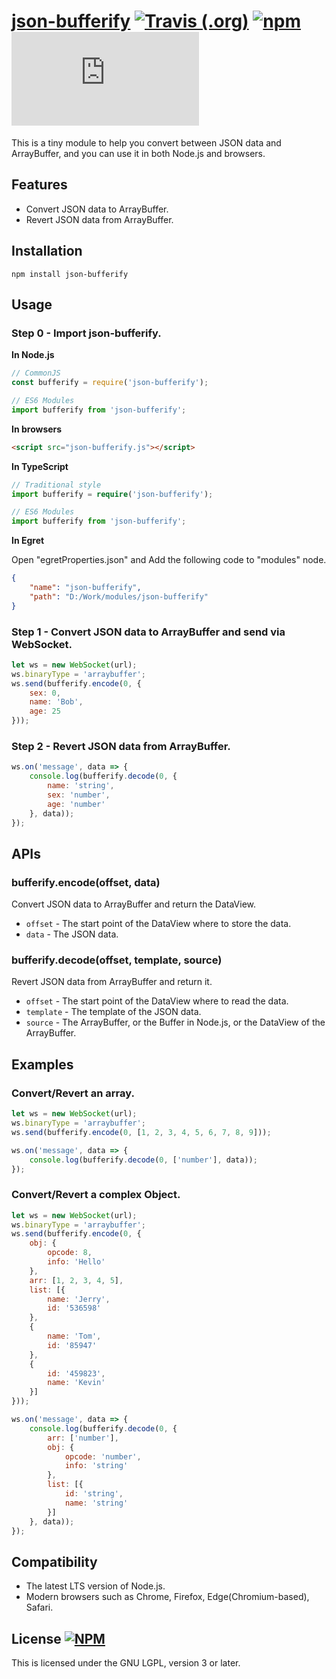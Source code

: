 # [json-bufferify](https://github.com/LangZhai/json-bufferify) [![Travis (.org)](https://img.shields.io/travis/LangZhai/json-bufferify)](https://travis-ci.org/LangZhai/json-bufferify/builds) [![npm](https://img.shields.io/npm/v/json-bufferify)](https://www.npmjs.com/package/json-bufferify) ![GitHub file size in bytes](https://img.shields.io/github/size/LangZhai/json-bufferify/dist/json-bufferify.min.js)

This is a tiny module to help you convert between JSON data and ArrayBuffer, and you can use it in both Node.js and browsers.

## Features

* Convert JSON data to ArrayBuffer.
* Revert JSON data from ArrayBuffer.

## Installation

```
npm install json-bufferify
```

## Usage

### Step 0 - Import json-bufferify.

__In Node.js__

```javascript
// CommonJS
const bufferify = require('json-bufferify');

// ES6 Modules
import bufferify from 'json-bufferify';
```

__In browsers__

```html
<script src="json-bufferify.js"></script>
```

__In TypeScript__

```typescript
// Traditional style
import bufferify = require('json-bufferify');

// ES6 Modules
import bufferify from 'json-bufferify';
```

__In Egret__

Open "egretProperties.json" and Add the following code to "modules" node.

```json
{
    "name": "json-bufferify",
    "path": "D:/Work/modules/json-bufferify"
}
```

### Step 1 - Convert JSON data to ArrayBuffer and send via WebSocket.

```javascript
let ws = new WebSocket(url);
ws.binaryType = 'arraybuffer';
ws.send(bufferify.encode(0, {
    sex: 0,
    name: 'Bob',
    age: 25
}));
```

### Step 2 - Revert JSON data from ArrayBuffer.

```javascript
ws.on('message', data => {
    console.log(bufferify.decode(0, {
        name: 'string',
        sex: 'number',
        age: 'number'
    }, data));
});
```

## APIs

### bufferify.encode(offset, data)

Convert JSON data to ArrayBuffer and return the DataView.

* `offset` - The start point of the DataView where to store the data.
* `data` - The JSON data.

### bufferify.decode(offset, template, source)

Revert JSON data from ArrayBuffer and return it.

* `offset` - The start point of the DataView where to read the data.
* `template` - The template of the JSON data.
* `source` - The ArrayBuffer, or the Buffer in Node.js, or the DataView of the ArrayBuffer.

## Examples

### Convert/Revert an array.

```javascript
let ws = new WebSocket(url);
ws.binaryType = 'arraybuffer';
ws.send(bufferify.encode(0, [1, 2, 3, 4, 5, 6, 7, 8, 9]));
```

```javascript
ws.on('message', data => {
    console.log(bufferify.decode(0, ['number'], data));
});
```

### Convert/Revert a complex Object.

```javascript
let ws = new WebSocket(url);
ws.binaryType = 'arraybuffer';
ws.send(bufferify.encode(0, {
    obj: {
        opcode: 8,
        info: 'Hello'
    },
    arr: [1, 2, 3, 4, 5],
    list: [{
        name: 'Jerry',
        id: '536598'
    },
    {
        name: 'Tom',
        id: '85947'
    },
    {
        id: '459823',
        name: 'Kevin'
    }]
}));
```

```javascript
ws.on('message', data => {
    console.log(bufferify.decode(0, {
        arr: ['number'],
        obj: {
            opcode: 'number',
            info: 'string'
        },
        list: [{
            id: 'string',
            name: 'string'
        }]
    }, data));
});
```

## Compatibility

* The latest LTS version of Node.js.
* Modern browsers such as Chrome, Firefox, Edge(Chromium-based), Safari.

## License [![NPM](https://img.shields.io/npm/l/json-bufferify)](https://github.com/LangZhai/json-bufferify/blob/master/LICENSE)

This is licensed under the GNU LGPL, version 3 or later.